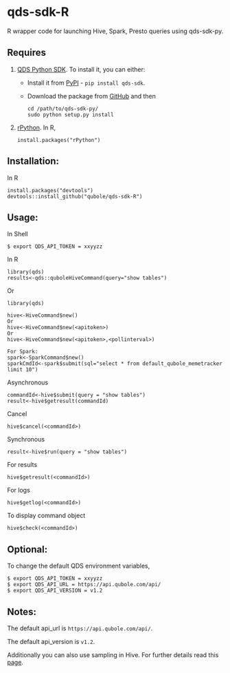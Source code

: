qds-sdk-R
=========
R wrapper code for launching Hive, Spark, Presto queries using qds-sdk-py.


Requires
--------
1. [QDS Python SDK](https://github.com/qubole/qds-sdk-py). To install it, you can either:

   + Install it from [PyPI](https://pypi.python.org/pypi/qds_sdk) - `pip install qds-sdk`.

   + Download the package from [GitHub](https://github.com/qubole/qds-sdk-py) and then
     ```
     cd /path/to/qds-sdk-py/
     sudo python setup.py install
     ```

2. [rPython](http://cran.r-project.org/web/packages/rPython/). In R,
    ```
    install.packages("rPython")
    ```


Installation:
-------------
In R

    install.packages("devtools")
    devtools::install_github("qubole/qds-sdk-R")


Usage:
------
In Shell

    $ export QDS_API_TOKEN = xxyyzz

In R

    library(qds)
    results<-qds::quboleHiveCommand(query="show tables")
    
Or
    
    library(qds)
    
    hive<-HiveCommand$new() 
    Or 
    hive<-HiveCommand$new(<apitoken>) 
    Or
    hive<-HiveCommand$new(<apitoken>,<pollinterval>)
    
    For Spark:
    spark<-SparkCommand$new()
    sparkCmdId<-spark$submit(sql="select * from default_qubole_memetracker limit 10")
    

Asynchronous 

    commandId<-hive$submit(query = "show tables")
    result<-hive$getresult(commandId)

Cancel

    hive$cancel(<commandId>)

Synchronous

    result<-hive$run(query = "show tables")

For results

    hive$getresult(<commandId>)
    
For logs

    hive$getlog(<commandId>)
    
To display command object

    hive$check(<commandId>)

Optional:
---------
To change the default QDS environment variables,

    $ export QDS_API_TOKEN = xxyyzz
    $ export QDS_API_URL = https://api.qubole.com/api/
    $ export QDS_API_VERSION = v1.2

Notes:
------

The default api_url is `https://api.qubole.com/api/`.

The default api_version is `v1.2`.

Additionally you can also use sampling in Hive. For further details read this [page](https://cwiki.apache.org/confluence/display/Hive/LanguageManual+Sampling).
